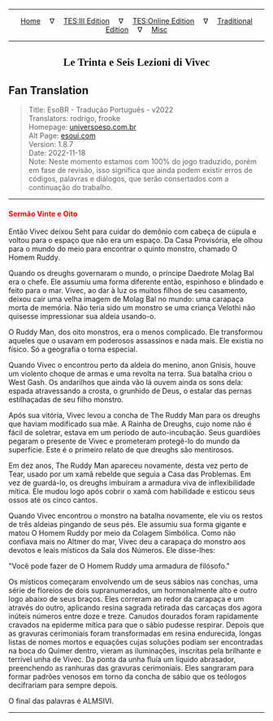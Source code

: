 
---

<!-- Jekyll Page Links -->

<center>
<a href="../../../../../index.html">Home</a>
&emsp;&nabla;&emsp;
<a href="../../../../index-tes3.html">TES:III Edition</a>
&emsp;&nabla;&emsp;
<a href="../../../../index-teso.html">TES:Online Edition</a>
&emsp;&nabla;&emsp;
<a href="../../../../index-traditional.html">Traditional Edition</a>
&emsp;&nabla;&emsp;
<a href="../../../../index-misc.html">Misc</a>
</center>

<!-- Markdown Body Below: -->

---

<center>
<h2><span style="font-family:Georgia">Le Trinta e Seis Lezioni di Vivec</span></h2>
</center>

## Fan Translation

> Title: EsoBR - Tradução Português - v2022\
> Translators: rodrigo, frooke\
> Homepage: [universoeso.com.br][1]\
> Alt Page: [esoui.com][2]\
> Version: 1.8.7\
> Date: 2022-11-18\
> Note: Neste momento estamos com 100% do jogo traduzido, porém em fase de revisão, isso significa que ainda podem existir erros de códigos, palavras e diálogos, que serão consertados com a continuação do trabalho.

[1]: https://www.universoeso.com.br/traducao
[2]: https://www.esoui.com/downloads/info2256-EsoBR-TraduoPortugus-v2022.html

---

#### <span style="color:red">Sermão Vinte e Oito</span>

Então Vivec deixou Seht para cuidar do demônio com cabeça de cúpula e voltou para o espaço que não era um espaço. Da Casa Provisória, ele olhou para o mundo do meio para encontrar o quinto monstro, chamado O Homem Ruddy.

Quando os dreughs governaram o mundo, o príncipe Daedrote Molag Bal era o chefe. Ele assumiu uma forma diferente então, espinhoso e blindado e feito para o mar. Vivec, ao dar à luz os muitos filhos de seu casamento, deixou cair uma velha imagem de Molag Bal no mundo: uma carapaça morta de memória. Não teria sido um monstro se uma criança Velothi não quisesse impressionar sua aldeia usando-o.

O Ruddy Man, dos oito monstros, era o menos complicado. Ele transformou aqueles que o usavam em poderosos assassinos e nada mais. Ele existia no físico. Só a geografia o torna especial.

Quando Vivec o encontrou perto da aldeia do menino, anon Gnisis, houve um violento choque de armas e uma revolta na terra. Sua batalha criou o West Gash. Os andarilhos que ainda vão lá ouvem ainda os sons dela: espada atravessando a crosta, o grunhido de Deus, o estalar das pernas estilhaçadas de seu filho monstro.

Após sua vitória, Vivec levou a concha de The Ruddy Man para os dreughs que haviam modificado sua mãe. A Rainha de Dreughs, cujo nome não é fácil de soletrar, estava em um período de auto-incubação. Seus guardiões pegaram o presente de Vivec e prometeram protegê-lo do mundo da superfície. Este é o primeiro relato de que dreughs são mentirosos.

Em dez anos, The Ruddy Man apareceu novamente, desta vez perto de Tear, usado por um xamã rebelde que seguia a Casa das Problemas. Em vez de guardá-lo, os dreughs imbuíram a armadura viva de inflexibilidade mítica. Ele mudou logo após cobrir o xamã com habilidade e esticou seus ossos até os cinco cantos.

Quando Vivec encontrou o monstro na batalha novamente, ele viu os restos de três aldeias pingando de seus pés. Ele assumiu sua forma gigante e matou O Homem Ruddy por meio da Colagem Simbólica. Como não confiava mais no Altmer do mar, Vivec deu a carapaça do monstro aos devotos e leais místicos da Sala dos Números. Ele disse-lhes:

"Você pode fazer de O Homem Ruddy uma armadura de filósofo."

Os místicos começaram envolvendo um de seus sábios nas conchas, uma série de floreios de dois supranumerados, um hormonalmente alto e outro logo abaixo de seus braços. Eles correram ao redor da carapaça e um através do outro, aplicando resina sagrada retirada das carcaças dos agora inúteis números entre doze e treze. Canudos dourados foram rapidamente cravados na epiderme mítica para que o sábio pudesse respirar. Depois que as gravuras cerimoniais foram transformadas em resina endurecida, longas listas de nomes mortos e equações cujas soluções podiam ser encontradas na boca do Quimer dentro, vieram as iluminações, inscritas pela brilhante e terrível unha de Vivec. Da ponta da unha fluía um líquido abrasador, preenchendo as ranhuras das gravuras cerimoniais. Eles sangraram para formar padrões venosos em torno da concha de sábio que os teólogos decifrariam para sempre depois.

O final das palavras é ALMSIVI.

---
